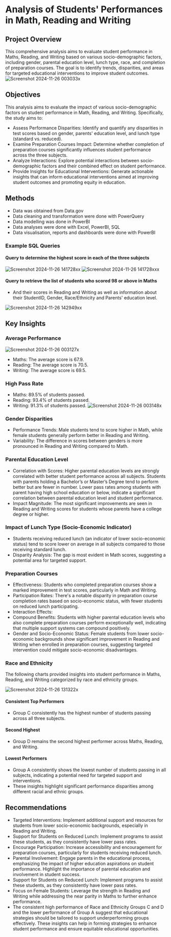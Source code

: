 # Analysis of Students' Performances in Math, Reading and Writing
## Project Overview
This comprehensive analysis aims to evaluate student performance in Maths, Reading, and Writing based on various socio-demographic factors, including gender, parental education level, lunch type, race, and completion of preparation courses. The goal is to identify trends, disparities, and areas for targeted educational interventions to improve student outcomes.
![Screenshot 2024-11-26 003033x](https://github.com/user-attachments/assets/99c77d91-8751-44fb-899f-af8203065c2e)
## Objectives
This analysis aims to evaluate the impact of various socio-demographic factors on student performance in Math, Reading, and Writing. Specifically, the study aims to:
- Assess Performance Disparities: Identify and quantify any disparities in test scores based on gender, parents' education level, and lunch type (standard vs. reduced).
- Examine Preparation Courses Impact: Determine whether completion of preparation courses significantly influences student performance across the three subjects.
- Analyze Interactions: Explore potential interactions between socio-demographic factors and their combined effect on student performance.
- Provide Insights for Educational Interventions: Generate actionable insights that can inform educational interventions aimed at improving student outcomes and promoting equity in education.
## Methods
-	Data was obtained from Data.gov
-	Data cleaning and transformation were done with PowerQuery
-	Data modelling was done in PowerBI
-	Data analyses were done with Excel,  PowerBI, SQL
-	Data visualisation, reports and dashboards were done with PowerBI

### Example SQL Queries 
#### Query to determine the highest score in each of the three subjects
![Screenshot 2024-11-26 141728xx](https://github.com/user-attachments/assets/89a41c92-7724-41d5-87f8-210e05c17c16)
![Screenshot 2024-11-26 141728xxx](https://github.com/user-attachments/assets/3c8c4462-68a2-4b6e-9093-381d657dc5f4)
#### Query to retrieve the list of students who scored 98 or above in Maths 
- And their scores in Reading and Writing as well as information about their StudentID, Gender, Race/Ethnicity and Parents' education level.

![Screenshot 2024-11-26 142949xx](https://github.com/user-attachments/assets/40cf4197-0afb-4b90-92d7-b3051acf6106)
## Key Insights
### Average Performance
![Screenshot 2024-11-26 003127x](https://github.com/user-attachments/assets/027c83e9-034d-42e9-855c-ab566fed1e71)
- Maths: The average score is 67.9.
- Reading: The average score is 70.5.
- Writing: The average score is 69.5.
### High Pass Rate
- Maths: 89.5% of students passed.
- Reading: 93.4% of students passed.
- Writing: 91.3% of students passed.
![Screenshot 2024-11-26 003148x](https://github.com/user-attachments/assets/2dbadf76-61b4-42a8-aada-eece7be8dc7b)
### Gender Disparities
- Performance Trends: Male students tend to score higher in Math, while female students generally perform better in Reading and Writing.
- Variability: The difference in scores between genders is more pronounced in Reading and Writing compared to Math.
### Parental Education Level
- Correlation with Scores: Higher parental education levels are strongly correlated with better student performance across all subjects. Students with parents holding a Bachelor’s or Master’s Degree tend to perform better but are fewer in number. Lower pass rates among students with parent having high school education or below, indicate a significant correlation between parental education level and student performance.
- Impact Magnitude: The most significant improvements are seen in Reading and Writing scores for students whose parents have a college degree or higher.
### Impact of Lunch Type (Socio-Economic Indicator)
- Students receiving reduced lunch (an indicator of lower socio-economic status) tend to score lower on average in all subjects compared to those receiving standard lunch.
- Disparity Analysis: The gap is most evident in Math scores, suggesting a potential area for targeted support.
### Preparation Courses
- Effectiveness: Students who completed preparation courses show a marked improvement in test scores, particularly in Math and Writing.
- Participation Rates: There's a notable disparity in preparation course completion rates based on socio-economic status, with fewer students on reduced lunch participating.
- Interaction Effects:
- Compound Benefits: Students with higher parental education levels who also complete preparation courses perform exceptionally well, indicating that multiple support systems can compound positively.
- Gender and Socio-Economic Status: Female students from lower socio-economic backgrounds show significant improvement in Reading and Writing when enrolled in preparation courses, suggesting targeted intervention 
  could mitigate socio-economic disadvantages.
### Race and Ethnicity
The following charts provided insights into student performance in Maths, Reading, and Writing categorized by race and ethnicity groups.

![Screenshot 2024-11-26 131322x](https://github.com/user-attachments/assets/90dce127-4c2b-4999-a238-5e1cb1e25f00)
#### Consistent Top Performers
- Group C consistently has the highest number of students passing across all three subjects.
#### Second Highest
- Group D remains the second highest performer across Maths, Reading, and Writing.
#### Lowest Performers
- Group A consistently shows the lowest number of students passing in all subjects, indicating a potential need for targeted support and interventions.
- These insights highlight significant performance disparities among different racial and ethnic groups. 
## Recommendations
- Targeted Interventions: Implement additional support and resources for students from lower socio-economic backgrounds, especially in Reading and Writing.
- Support for Students on Reduced Lunch: Implement programs to assist these students, as they consistently have lower pass rates.
- Encourage Participation: Increase accessibility and encouragement for preparation courses, particularly for students receiving reduced lunch.
- Parental Involvement: Engage parents in the educational process, emphasizing the impact of higher education aspirations on student performance. Highlight the importance of parental education and involvement in student success.
- Support for Students on Reduced Lunch: Implement programs to assist these students, as they consistently have lower pass rates.
- Focus on Female Students: Leverage the strength in Reading and Writing while addressing the near parity in Maths to further enhance performance.
- The consistent high performance of Race and Ethnicity Groups C and D and the lower performance of Group A suggest that educational strategies should be tailored to support underperforming groups effectively.
These insights can help in forming strategies to enhance student performance and ensure equitable educational opportunities.
